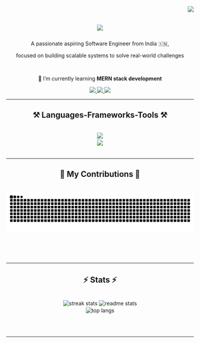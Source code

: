 <img align="right" src="https://visitor-badge.laobi.icu/badge?page_id=kedharnadhG.kedharnadhG" />
<h1 align="center">
    <img src="https://readme-typing-svg.herokuapp.com/?font=Satisfy&size=35&center=true&vCenter=true&width=500&height=70&duration=4000&lines=Hi+There!+👋;+I'm+Kedhar+Nadh!;" />
</h1>



<p align="center">
    A passionate aspiring Software Engineer from India 🇮🇳,
</p>
<p align="center">
   focused on building scalable systems to solve real-world challenges
</p>

<br/>


<div align="center">
 
 
 🌱 I’m currently learning **MERN stack development**
 <!-- 🔭 I’m currently working on **a marketplace** -->

<!--💬 Ask me about **Node.js, React, Firebase... or anything [here](https://github.com/salesp07/salesp07/issues)**

⚡ Fun fact **Game of Thrones Night's Watch cloaks are made from Ikea rugs**  -->

 </div>

<div align="center"> 
  <a href="mailto:g.kedharnadh098@gmail.com">
    <img src="https://img.shields.io/badge/Gmail-333333?style=for-the-badge&logo=gmail&logoColor=red" />
  </a>
  <a href="https://www.linkedin.com/in/kedharnadhg/" target="_blank">
    <img src="https://img.shields.io/badge/LinkedIn-0077B5?style=for-the-badge&logo=linkedin&logoColor=white" target="_blank" />
  </a>
   <a href="https://kedharnadh-dev.vercel.app/" target="_blank">
     <img src="https://img.shields.io/badge/Portfolio-FF5722?style=for-the-badge&logo=todoist&logoColor=white" target="_blank" />
  </a>

</div>

 <hr/>

<h2 align="center">⚒️ Languages-Frameworks-Tools ⚒️</h2>
<br/>
<div align="center">
     <img src="https://skillicons.dev/icons?i=java,nodejs,javascript,express,firebase,mongodb,typescript,python,c,mysql" /><br>
    <img src="https://skillicons.dev/icons?i=react,bootstrap,mui,html,css,vscode,visualstudio,github,figma,tailwind,git," />   
</div>

<br/>
<hr/>

<div align="center">
  <h2>🐍 My Contributions 🐍</h2>
  <br>
  <img alt="snake eating my contributions" src="https://raw.githubusercontent.com/kedharnadhG/kedharnadhG/output/github-contribution-grid-snake.svg" />
  
  <br/><br/><br/>
</div>

<hr/>

<h2 align="center">⚡ Stats ⚡</h2>
<br>
<div align="center">
  <img width=390 src="https://streak-stats.demolab.com/?user=kedharnadhG&count_private=true&theme=react&border_radius=10" alt="streak stats"/>
  <img width=390 src="https://github-readme-stats.vercel.app/api?username=kedharnadhG&count_private=true&show_icons=true&theme=react&rank_icon=github&border_radius=10" alt="readme stats" />
  <br/>
<!--   <img width=325 align="center" src="https://github-readme-stats.vercel.app/api/top-langs/?username=kedharnadhG&hide=HTML&langs_count=10&layout=compact&theme=react&border_radius=10&size_weight=0.5&count_weight=0.5" alt="top langs" /> -->
<img width=325 align="center" src="https://github-readme-stats.vercel.app/api/top-langs/?username=kedharnadhG&hide=HTML&langs_count=8&layout=compact&theme=react&border_radius=10&size_weight=0.5&count_weight=0.5" alt="top langs" />


</div>

<br/><br/>

<hr/>

<br/>

<br/>





 
